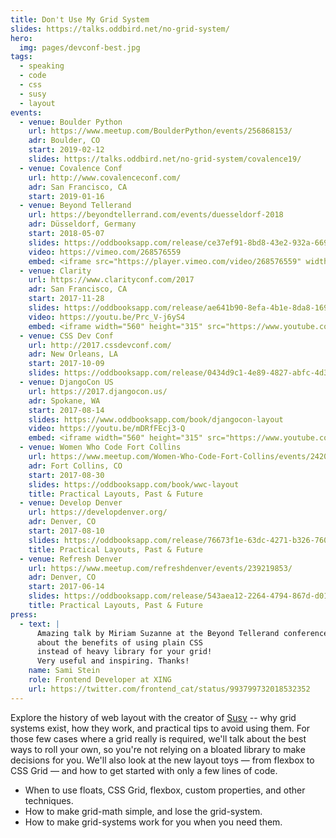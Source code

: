 ```yaml
---
title: Don't Use My Grid System
slides: https://talks.oddbird.net/no-grid-system/
hero:
  img: pages/devconf-best.jpg
tags:
  - speaking
  - code
  - css
  - susy
  - layout
events:
  - venue: Boulder Python
    url: https://www.meetup.com/BoulderPython/events/256868153/
    adr: Boulder, CO
    start: 2019-02-12
    slides: https://talks.oddbird.net/no-grid-system/covalence19/
  - venue: Covalence Conf
    url: http://www.covalenceconf.com/
    adr: San Francisco, CA
    start: 2019-01-16
  - venue: Beyond Tellerand
    url: https://beyondtellerrand.com/events/duesseldorf-2018
    adr: Düsseldorf, Germany
    start: 2018-05-07
    slides: https://oddbooksapp.com/release/ce37ef91-8bd8-43e2-932a-66931b4b25ce
    video: https://vimeo.com/268576559
    embed: <iframe src="https://player.vimeo.com/video/268576559" width="640" height="360" frameborder="0" allowfullscreen></iframe>
  - venue: Clarity
    url: https://www.clarityconf.com/2017
    adr: San Francisco, CA
    start: 2017-11-28
    slides: https://oddbooksapp.com/release/ae641b90-8efa-4b1e-8da8-16940edf420d
    video: https://youtu.be/Prc_V-j6yS4
    embed: <iframe width="560" height="315" src="https://www.youtube.com/embed/Prc_V-j6yS4?rel=0" frameborder="0" allow="encrypted-media" allowfullscreen></iframe>
  - venue: CSS Dev Conf
    url: http://2017.cssdevconf.com/
    adr: New Orleans, LA
    start: 2017-10-09
    slides: https://oddbooksapp.com/release/0434d9c1-4e89-4827-abfc-4d3942fa305d
  - venue: DjangoCon US
    url: https://2017.djangocon.us/
    adr: Spokane, WA
    start: 2017-08-14
    slides: https://www.oddbooksapp.com/book/djangocon-layout
    video: https://youtu.be/mDRfFEcj3-Q
    embed: <iframe width="560" height="315" src="https://www.youtube.com/embed/mDRfFEcj3-Q" frameborder="0" gesture="media" allow="encrypted-media" allowfullscreen></iframe>
  - venue: Women Who Code Fort Collins
    url: https://www.meetup.com/Women-Who-Code-Fort-Collins/events/242033627/
    adr: Fort Collins, CO
    start: 2017-08-30
    slides: https://oddbooksapp.com/book/wwc-layout
    title: Practical Layouts, Past & Future
  - venue: Develop Denver
    url: https://developdenver.org/
    adr: Denver, CO
    start: 2017-08-10
    slides: https://oddbooksapp.com/release/76673f1e-63dc-4271-b326-76047288a10d
    title: Practical Layouts, Past & Future
  - venue: Refresh Denver
    url: https://www.meetup.com/refreshdenver/events/239219853/
    adr: Denver, CO
    start: 2017-06-14
    slides: https://oddbooksapp.com/release/543aea12-2264-4794-867d-d01fbf3a79c9
    title: Practical Layouts, Past & Future
press:
  - text: |
      Amazing talk by Miriam Suzanne at the Beyond Tellerand conference
      about the benefits of using plain CSS
      instead of heavy library for your grid!
      Very useful and inspiring. Thanks!
    name: Sami Stein
    role: Frontend Developer at XING
    url: https://twitter.com/frontend_cat/status/993799732018532352
---
```


Explore the history of web layout
with the creator of [Susy][susy] --
why grid systems exist,
how they work,
and practical tips to avoid using them.
For those few cases where a grid really is required,
we'll talk about the best ways to roll your own,
so you're not relying on a bloated library to make decisions for you.
We'll also look at the new layout toys —
from flexbox to CSS Grid —
and how to get started with only a few lines of code.

- When to use floats, CSS Grid, flexbox, custom properties, and other techniques.
- How to make grid-math simple, and lose the grid-system.
- How to make grid-systems work for you when you need them.

[susy]: http://oddbird.net/susy/
